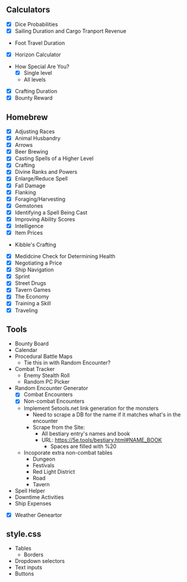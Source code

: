 ## Calculators
* [x] Dice Probabilities
* [x] Sailing Duration and Cargo Tranport Revenue
* Foot Travel Duration
* [x] Horizon Calculator
* How Special Are You?
    * [x] Single level
    * All levels
* [x] Crafting Duration
* [x] Bounty Reward

## Homebrew
* [x] Adjusting Races
* [x] Animal Husbandry
* [x] Arrows
* [x] Beer Brewing
* [x] Casting Spells of a Higher Level
* [x] Crafting
* [x] Divine Ranks and Powers
* [x] Enlarge/Reduce Spell
* [x] Fall Damage
* [x] Flanking
* [x] Foraging/Harvesting
* [x] Gemstones
* [x] Identifying a Spell Being Cast
* [x] Improving Ability Scores
* [x] Intelligence
* [x] Item Prices
* Kibble's Crafting
* [x] Medidcine Check for Determining Health
* [x] Negotiating a Price
* [x] Ship Navigation
* [x] Sprint
* [x] Street Drugs
* [x] Tavern Games
* [x] The Economy
* [x] Training a Skill
* [x] Traveling

## Tools
* Bounty Board
* Calendar
* Procedural Battle Maps
    * Tie this in with Random Encounter?
* Combat Tracker
    * Enemy Stealth Roll
    * Random PC Picker
* Random Encounter Generator
    * [x] Combat Encounters
    * [x] Non-combat Encounters
    * Implement 5etools.net link generation for the monsters
        * Need to scrape a DB for the name if it matches what's in the encounter
        * Scrape from the Site:
            * All bestiary entry's names and book
            * URL: https://5e.tools/bestiary.html#NAME_BOOK
                * Spaces are filled with %20
    * Incoporate extra non-combat tables
        * Dungeon
        * Festivals
        * Red Light District
        * Road
        * Tavern
* Spell Helper
* Downtime Activities
* Ship Expenses
* [x] Weather Geneartor

## style.css
* Tables
    * Borders
* Dropdown selectors
* Text inputs
* Buttons
